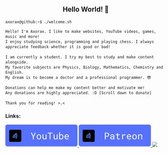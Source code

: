 <h2 align="center">Hello World! 👋</h2>

```console
axorax@github:~$ ./welcome.sh
```

```
Hello! I'm Axorax. I like to make websites, YouTube videos, games, music and more!
I enjoy studying science, programming and playing chess. I always appreciate feedback whether it is good or bad!

I am currently a student. I try my best to study and make content alongside.
My favorite subjects are Physics, Biology, Mathematics, Chemistry and English.
My dream is to become a doctor and a professional programmer. 😎

Donations can help me make my content better and motivate me!
Any donations are highly appreciated. :D [Scroll down to donate]

Thank you for reading! >.<
```

##### <h3>Links: </h3>

<a href="https://www.youtube.com/channel/UChNE29WeA7wbW5VC4JVb5Ag">
  <img src="buttons/youtube.svg">
</a>
<a href="https://patreon.com/axorax/">
  <img src="buttons/patreon.svg">
</a>
<a href="https://www.github.com/axorax">
  <img src="https://axorax.github.io/badges/github.svg">
</a>
